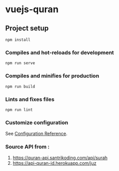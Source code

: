 # vuejs-quran

## Project setup
```
npm install
```

### Compiles and hot-reloads for development
```
npm run serve
```

### Compiles and minifies for production
```
npm run build
```

### Lints and fixes files
```
npm run lint
```

### Customize configuration
See [Configuration Reference](https://cli.vuejs.org/config/).

### Source API from :
1. https://quran-api.santrikoding.com/api/surah
2. https://api-quran-id.herokuapp.com/juz
